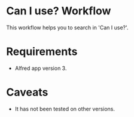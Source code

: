 # Can I use? Workflow
This workflow helps you to search in 'Can I use?'. 

# Requirements
- Alfred app version 3.

# Caveats
- It has not been tested on other versions.

